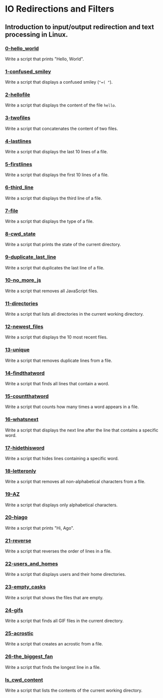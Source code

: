 # IO Redirections and Filters

## Introduction to input/output redirection and text processing in Linux.

### [0-hello_world](https://github.com/JeffToken31/holbertonschool-shell/blob/main/io_redirections_and_filters/0-hello_world)
Write a script that prints "Hello, World".

### [1-confused_smiley](https://github.com/JeffToken31/holbertonschool-shell/blob/main/io_redirections_and_filters/1-confused_smiley)
Write a script that displays a confused smiley (`"=( "`).

### [2-hellofile](https://github.com/JeffToken31/holbertonschool-shell/blob/main/io_redirections_and_filters/2-hellofile)
Write a script that displays the content of the file `hello`.

### [3-twofiles](https://github.com/JeffToken31/holbertonschool-shell/blob/main/io_redirections_and_filters/3-twofiles)
Write a script that concatenates the content of two files.

### [4-lastlines](https://github.com/JeffToken31/holbertonschool-shell/blob/main/io_redirections_and_filters/4-lastlines)
Write a script that displays the last 10 lines of a file.

### [5-firstlines](https://github.com/JeffToken31/holbertonschool-shell/blob/main/io_redirections_and_filters/5-firstlines)
Write a script that displays the first 10 lines of a file.

### [6-third_line](https://github.com/JeffToken31/holbertonschool-shell/blob/main/io_redirections_and_filters/6-third_line)
Write a script that displays the third line of a file.

### [7-file](https://github.com/JeffToken31/holbertonschool-shell/blob/main/io_redirections_and_filters/7-file)
Write a script that displays the type of a file.

### [8-cwd_state](https://github.com/JeffToken31/holbertonschool-shell/blob/main/io_redirections_and_filters/8-cwd_state)
Write a script that prints the state of the current directory.

### [9-duplicate_last_line](https://github.com/JeffToken31/holbertonschool-shell/blob/main/io_redirections_and_filters/9-duplicate_last_line)
Write a script that duplicates the last line of a file.

### [10-no_more_js](https://github.com/JeffToken31/holbertonschool-shell/blob/main/io_redirections_and_filters/10-no_more_js)
Write a script that removes all JavaScript files.

### [11-directories](https://github.com/JeffToken31/holbertonschool-shell/blob/main/io_redirections_and_filters/11-directories)
Write a script that lists all directories in the current working directory.

### [12-newest_files](https://github.com/JeffToken31/holbertonschool-shell/blob/main/io_redirections_and_filters/12-newest_files)
Write a script that displays the 10 most recent files.

### [13-unique](https://github.com/JeffToken31/holbertonschool-shell/blob/main/io_redirections_and_filters/13-unique)
Write a script that removes duplicate lines from a file.

### [14-findthatword](https://github.com/JeffToken31/holbertonschool-shell/blob/main/io_redirections_and_filters/14-findthatword)
Write a script that finds all lines that contain a word.

### [15-countthatword](https://github.com/JeffToken31/holbertonschool-shell/blob/main/io_redirections_and_filters/15-countthatword)
Write a script that counts how many times a word appears in a file.

### [16-whatsnext](https://github.com/JeffToken31/holbertonschool-shell/blob/main/io_redirections_and_filters/16-whatsnext)
Write a script that displays the next line after the line that contains a specific word.

### [17-hidethisword](https://github.com/JeffToken31/holbertonschool-shell/blob/main/io_redirections_and_filters/17-hidethisword)
Write a script that hides lines containing a specific word.

### [18-letteronly](https://github.com/JeffToken31/holbertonschool-shell/blob/main/io_redirections_and_filters/18-letteronly)
Write a script that removes all non-alphabetical characters from a file.

### [19-AZ](https://github.com/JeffToken31/holbertonschool-shell/blob/main/io_redirections_and_filters/19-AZ)
Write a script that displays only alphabetical characters.

### [20-hiago](https://github.com/JeffToken31/holbertonschool-shell/blob/main/io_redirections_and_filters/20-hiago)
Write a script that prints "Hi, Ago".

### [21-reverse](https://github.com/JeffToken31/holbertonschool-shell/blob/main/io_redirections_and_filters/21-reverse)
Write a script that reverses the order of lines in a file.

### [22-users_and_homes](https://github.com/JeffToken31/holbertonschool-shell/blob/main/io_redirections_and_filters/22-users_and_homes)
Write a script that displays users and their home directories.

### [23-empty_casks](https://github.com/JeffToken31/holbertonschool-shell/blob/main/io_redirections_and_filters/23-empty_casks)
Write a script that shows the files that are empty.

### [24-gifs](https://github.com/JeffToken31/holbertonschool-shell/blob/main/io_redirections_and_filters/24-gifs)
Write a script that finds all GIF files in the current directory.

### [25-acrostic](https://github.com/JeffToken31/holbertonschool-shell/blob/main/io_redirections_and_filters/25-acrostic)
Write a script that creates an acrostic from a file.

### [26-the_biggest_fan](https://github.com/JeffToken31/holbertonschool-shell/blob/main/io_redirections_and_filters/26-the_biggest_fan)
Write a script that finds the longest line in a file.

### [ls_cwd_content](https://github.com/JeffToken31/holbertonschool-shell/blob/main/io_redirections_and_filters/ls_cwd_content)
Write a script that lists the contents of the current working directory.


